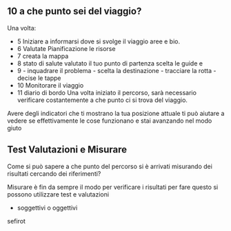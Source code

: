 ## 10 a che punto sei del viaggio? 

Una volta:

- 5 Iniziare a informarsi dove si svolge il viaggio aree e bio.
- 6 Valutate  Pianificazione   le risorse 
- 7 creata la mappa 
- 8 stato di salute valutato il tuo punto di partenza scelta le guide e 
- 9 - inquadrare il problema -  scelta la destinazione - tracciare la rotta - decise le tappe  
- 10 Monitorare il viaggio
- 11 diario di bordo
Una volta iniziato il percorso,  sarà  necessario verificare costantemente a che punto ci si trova del viaggio.

Avere degli indicatori che ti mostrano la tua posizione attuale ti può aiutare a vedere se effettivamente le cose funzionano e stai avanzando nel modo giuto

## Test Valutazioni e Misurare

Come si può sapere a che punto del percorso si è arrivati misurando dei risultati cercando dei riferimenti? 
 
Misurare è fin da sempre il modo per verificare i risultati per fare questo si possono utilizzare test e valutazioni

 - soggettivi o oggettivi







sefirot
<!--stackedit_data:
eyJoaXN0b3J5IjpbMTQxNzk0MDE0MiwtNzg0NjA1MzE5LC01OD
Y5NTAwODcsMTQ0NTM4NjEyLDE3NzQ5MjYxOTQsMTY0MjgzMDky
NCwxMDE1ODA1NjQwXX0=
-->